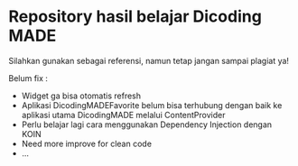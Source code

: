 # Repository hasil belajar Dicoding MADE

Silahkan gunakan sebagai referensi, namun tetap jangan sampai plagiat ya!

Belum fix :
* Widget ga bisa otomatis refresh
* Aplikasi DicodingMADEFavorite belum bisa terhubung dengan baik ke aplikasi utama DicodingMADE melalui ContentProvider
* Perlu belajar lagi cara menggunakan Dependency Injection dengan KOIN
* Need more improve for clean code
* ...